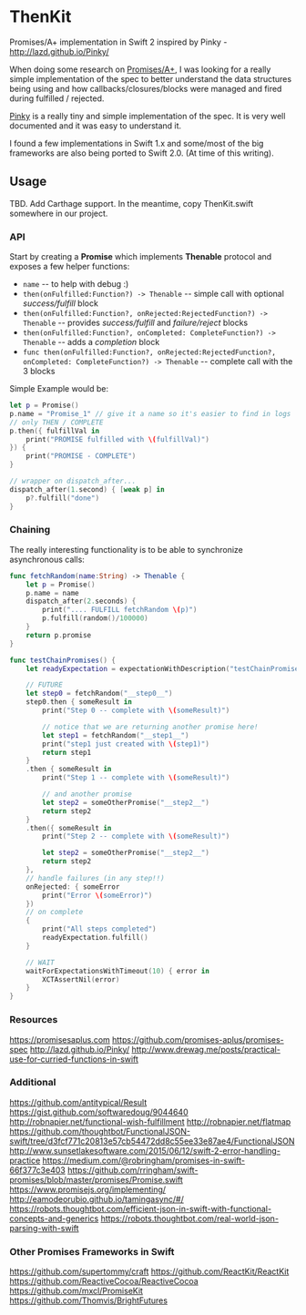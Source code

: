 # ThenKit
Promises/A+ implementation in Swift 2 inspired by Pinky - http://lazd.github.io/Pinky/

When doing some research on [Promises/A+](https://promisesaplus.com), I was looking for a really simple implementation of the spec to better understand the data structures being using and how callbacks/closures/blocks were managed and fired during fulfilled / rejected.

[Pinky](http://lazd.github.io/Pinky/) is a really tiny and simple implementation of the spec. It is very well documented and it was easy to understand it.

I found a few implementations in Swift 1.x and some/most of the big frameworks are also being ported to Swift 2.0. (At time of this writing).

## Usage

TBD. Add Carthage support.
In the meantime, copy ThenKit.swift somewhere in our project.

### API
Start by creating a **Promise** which implements **Thenable** protocol and exposes a few helper functions:
- `name` -- to help with debug :)
- `then(onFulfilled:Function?) -> Thenable` -- simple call with optional *success/fulfill* block
- `then(onFulfilled:Function?, onRejected:RejectedFunction?) -> Thenable` -- provides *success/fulfill* and *failure/reject* blocks
- `then(onFulfilled:Function?, onCompleted: CompleteFunction?) -> Thenable` -- adds a *completion* block 
- `func then(onFulfilled:Function?, onRejected:RejectedFunction?, onCompleted: CompleteFunction?) -> Thenable` -- complete call with the 3 blocks

Simple Example would be:
```swift
let p = Promise()
p.name = "Promise_1" // give it a name so it's easier to find in logs
// only THEN / COMPLETE
p.then({ fulfillVal in
    print("PROMISE fulfilled with \(fulfillVal)")
}) {
    print("PROMISE - COMPLETE")
}

// wrapper on dispatch_after...
dispatch_after(1.second) { [weak p] in
    p?.fulfill("done")
}
```

### Chaining

The really interesting functionality is to be able to synchronize asynchronous calls:


```swift
func fetchRandom(name:String) -> Thenable {
    let p = Promise()
    p.name = name
    dispatch_after(2.seconds) {
        print(".... FULFILL fetchRandom \(p)")
        p.fulfill(random()/100000)
    }
    return p.promise
}

func testChainPromises() {
    let readyExpectation = expectationWithDescription("testChainPromises")

    // FUTURE
    let step0 = fetchRandom("__step0__")
    step0.then { someResult in
        print("Step 0 -- complete with \(someResult)")

        // notice that we are returning another promise here!
        let step1 = fetchRandom("__step1__")
        print("step1 just created with \(step1)")
        return step1
    }
    .then { someResult in
        print("Step 1 -- complete with \(someResult)")

        // and another promise
        let step2 = someOtherPromise("__step2__")
        return step2 
    }
    .then({ someResult in
        print("Step 2 -- complete with \(someResult)")

        let step2 = someOtherPromise("__step2__")
        return step2 
    },
    // handle failures (in any step!!)
    onRejected: { someError
        print("Error \(someError)")
    })
    // on complete
    {
        print("All steps completed")
        readyExpectation.fulfill()
    }

    // WAIT
    waitForExpectationsWithTimeout(10) { error in
        XCTAssertNil(error)
    }
}
```

### Resources
https://promisesaplus.com
https://github.com/promises-aplus/promises-spec
http://lazd.github.io/Pinky/
http://www.drewag.me/posts/practical-use-for-curried-functions-in-swift

### Additional
https://github.com/antitypical/Result
https://gist.github.com/softwaredoug/9044640
http://robnapier.net/functional-wish-fulfillment
http://robnapier.net/flatmap
https://github.com/thoughtbot/FunctionalJSON-swift/tree/d3fcf771c20813e57cb54472dd8c55ee33e87ae4/FunctionalJSON
http://www.sunsetlakesoftware.com/2015/06/12/swift-2-error-handling-practice
https://medium.com/@robringham/promises-in-swift-66f377c3e403
https://github.com/rringham/swift-promises/blob/master/promises/Promise.swift
https://www.promisejs.org/implementing/
http://eamodeorubio.github.io/tamingasync/#/
https://robots.thoughtbot.com/efficient-json-in-swift-with-functional-concepts-and-generics
https://robots.thoughtbot.com/real-world-json-parsing-with-swift

### Other Promises Frameworks in Swift
https://github.com/supertommy/craft
https://github.com/ReactKit/ReactKit
https://github.com/ReactiveCocoa/ReactiveCocoa
https://github.com/mxcl/PromiseKit
https://github.com/Thomvis/BrightFutures
